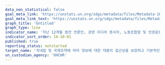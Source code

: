 ```yaml
---
data_non_statistical: false
goal_meta_link: 'https://unstats.un.org/sdgs/metadata/files/Metadata-16-10-01.pdf'
goal_meta_link_text: 'https://unstats.un.org/sdgs/metadata/files/Metadata-16-10-01.pdf'
graph_title: 'Untitled'
graph_type: line
indicator_name: '지난 12개월 동안 언론인, 관련 미디어 종사자, 노동조합원 및 인권운동가를 대상으로 한 살인, 납치, 실종, 강제구금 및 고문 건수'
indicator_sort_order: 16-10-01
published: true
reporting_status: notstarted
target_name: '국내법 및 국제조약에 따라 정보에 대한 대중의 접근성을 보장하고 기본적인 자유를 보호'
un_custodian_agency: 'OHCHR'
---
```

